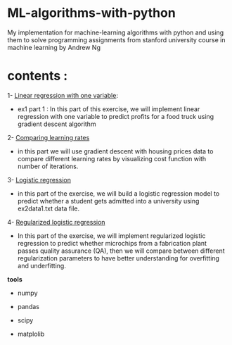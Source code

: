 # ML-algorithms-with-python

My implementation for machine-learning algorithms with python and using them to solve programming assignments from stanford university course in machine learning by Andrew Ng

# contents :

1- [Linear regression with one variable](https://github.com/raneem11/ML-with-python/blob/master/lin-reg-onevar.ipynb):

   - ex1 part 1 : In this part of this exercise, we will implement linear regression with one variable to predict profits for a food truck   using
    gradient descent algorithm 

2- [Comparing learning rates](https://github.com/raneem11/ML-with-python/blob/master/comp-learning-rates.ipynb)

   - in this part we will use gradient descent with housing prices data to compare different learning rates by visualizing cost function with number of iterations.

3- [Logistic regression](https://github.com/raneem11/ML-algorithms-with-python/blob/master/logistic-reg.ipynb)

   - in this part of the exercise, we will build a logistic regression model to predict whether a student gets admitted into a university using ex2data1.txt data file.
   
4- [Regularized logistic regression](https://github.com/raneem11/ML-algorithms-with-python/blob/master/reg-logistic.ipynb)
   - In this part of the exercise, we will implement regularized logistic regression to predict whether microchips from a fabrication plant passes quality assurance (QA), then we will compare between different regularization parameters to have better understanding for overfitting and underfitting.  
   
 **tools** 
   - numpy
   
   - pandas  
   
   - scipy
          
   - matplolib
